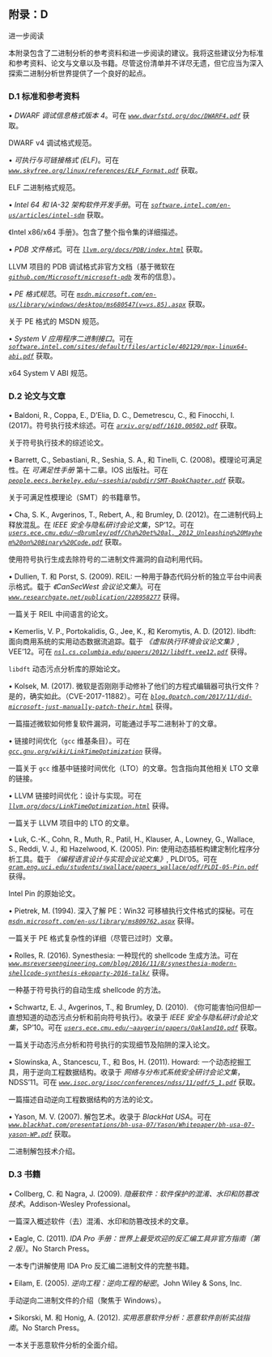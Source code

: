 ## 附录：D

进一步阅读

本附录包含了二进制分析的参考资料和进一步阅读的建议。我将这些建议分为标准和参考资料、论文与文章以及书籍。尽管这份清单并不详尽无遗，但它应当为深入探索二进制分析世界提供了一个良好的起点。

### D.1 标准和参考资料

• *DWARF 调试信息格式版本 4*。可在 *[`www.dwarfstd.org/doc/DWARF4.pdf`](http://www.dwarfstd.org/doc/DWARF4.pdf)* 获取。

DWARF v4 调试格式规范。

• *可执行与可链接格式 (ELF)*。可在 *[`www.skyfree.org/linux/references/ELF_Format.pdf`](http://www.skyfree.org/linux/references/ELF_Format.pdf)* 获取。

ELF 二进制格式规范。

• *Intel 64 和 IA-32 架构软件开发手册*。可在 *[`software.intel.com/en-us/articles/intel-sdm`](https://software.intel.com/en-us/articles/intel-sdm)* 获取。

《Intel x86/x64 手册》。包含了整个指令集的详细描述。

• *PDB 文件格式*。可在 *[`llvm.org/docs/PDB/index.html`](https://llvm.org/docs/PDB/index.html)* 获取。

LLVM 项目的 PDB 调试格式非官方文档（基于微软在 *[`github.com/Microsoft/microsoft-pdb`](https://github.com/Microsoft/microsoft-pdb)* 发布的信息）。

• *PE 格式规范*。可在 *[`msdn.microsoft.com/en-us/library/windows/desktop/ms680547(v=vs.85).aspx`](https://msdn.microsoft.com/en-us/library/windows/desktop/ms680547(v=vs.85).aspx)* 获取。

关于 PE 格式的 MSDN 规范。

• *System V 应用程序二进制接口*。可在 *[`software.intel.com/sites/default/files/article/402129/mpx-linux64-abi.pdf`](https://software.intel.com/sites/default/files/article/402129/mpx-linux64-abi.pdf)* 获取。

x64 System V ABI 规范。

### D.2 论文与文章

• Baldoni, R., Coppa, E., D’Elia, D. C., Demetrescu, C., 和 Finocchi, I. (2017)。符号执行技术综述。可在 *[`arxiv.org/pdf/1610.00502.pdf`](https://arxiv.org/pdf/1610.00502.pdf)* 获取。

关于符号执行技术的综述论文。

• Barrett, C., Sebastiani, R., Seshia, S. A., 和 Tinelli, C. (2008)。模理论可满足性。在 *可满足性手册* 第十二章。IOS 出版社。可在 *[`people.eecs.berkeley.edu/~sseshia/pubdir/SMT-BookChapter.pdf`](https://people.eecs.berkeley.edu/~sseshia/pubdir/SMT-BookChapter.pdf)* 获取。

关于可满足性模理论（SMT）的书籍章节。

• Cha, S. K., Avgerinos, T., Rebert, A., 和 Brumley, D. (2012)。在二进制代码上释放混乱。在 *IEEE 安全与隐私研讨会论文集*，SP’12。可在 *[`users.ece.cmu.edu/~dbrumley/pdf/Cha%20et%20al._2012_Unleashing%20Mayhem%20on%20Binary%20Code.pdf`](https://users.ece.cmu.edu/~dbrumley/pdf/Cha%20et%20al._2012_Unleashing%20Mayhem%20on%20Binary%20Code.pdf)* 获取。

使用符号执行生成去除符号的二进制文件漏洞的自动利用代码。

• Dullien, T. 和 Porst, S. (2009). REIL: 一种用于静态代码分析的独立平台中间表示格式。载于 *《CanSecWest 会议论文集》*。可在 *[`www.researchgate.net/publication/228958277`](https://www.researchgate.net/publication/228958277)* 获得。

一篇关于 REIL 中间语言的论文。

• Kemerlis, V. P., Portokalidis, G., Jee, K., 和 Keromytis, A. D. (2012). libdft: 面向商用系统的实用动态数据流追踪。载于 *《虚拟执行环境会议论文集》*, VEE’12。可在 *[`nsl.cs.columbia.edu/papers/2012/libdft.vee12.pdf`](http://nsl.cs.columbia.edu/papers/2012/libdft.vee12.pdf)* 获得。

`libdft` 动态污点分析库的原始论文。

• Kolsek, M. (2017). 微软是否刚刚手动修补了他们的方程式编辑器可执行文件？是的，确实如此。（CVE-2017-11882）。可在 *[`blog.0patch.com/2017/11/did-microsoft-just-manually-patch-their.html`](https://blog.0patch.com/2017/11/did-microsoft-just-manually-patch-their.html)* 获得。

一篇描述微软如何修复软件漏洞，可能通过手写二进制补丁的文章。

• 链接时间优化（`gcc` 维基条目）。可在 *[`gcc.gnu.org/wiki/LinkTimeOptimization`](https://gcc.gnu.org/wiki/LinkTimeOptimization)* 获得。

一篇关于 `gcc` 维基中链接时间优化（LTO）的文章。包含指向其他相关 LTO 文章的链接。

• LLVM 链接时间优化：设计与实现。可在 *[`llvm.org/docs/LinkTimeOptimization.html`](https://llvm.org/docs/LinkTimeOptimization.html)* 获得。

一篇关于 LLVM 项目中的 LTO 的文章。

• Luk, C.-K., Cohn, R., Muth, R., Patil, H., Klauser, A., Lowney, G., Wallace, S., Reddi, V. J., 和 Hazelwood, K. (2005). Pin: 使用动态插桩构建定制化程序分析工具。载于 *《编程语言设计与实现会议论文集》*, PLDI’05。可在 *[`gram.eng.uci.edu/students/swallace/papers_wallace/pdf/PLDI-05-Pin.pdf`](http://gram.eng.uci.edu/students/swallace/papers_wallace/pdf/PLDI-05-Pin.pdf)* 获得。

Intel Pin 的原始论文。

• Pietrek, M. (1994). 深入了解 PE：Win32 可移植执行文件格式的探秘。可在 *[`msdn.microsoft.com/en-us/library/ms809762.aspx`](https://msdn.microsoft.com/en-us/library/ms809762.aspx)* 获得。

一篇关于 PE 格式复杂性的详细（尽管已过时）文章。

• Rolles, R. (2016). Synesthesia: 一种现代的 shellcode 生成方法。可在 *[`www.msreverseengineering.com/blog/2016/11/8/synesthesia-modern-shellcode-synthesis-ekoparty-2016-talk/`](http://www.msreverseengineering.com/blog/2016/11/8/synesthesia-modern-shellcode-synthesis-ekoparty-2016-talk/)* 获得。

一种基于符号执行的自动生成 shellcode 的方法。

• Schwartz, E. J., Avgerinos, T., 和 Brumley, D. (2010). 《你可能害怕问但却一直想知道的动态污点分析和前向符号执行》。收录于 *IEEE 安全与隐私研讨会论文集*，SP’10。可在 *[`users.ece.cmu.edu/~aavgerin/papers/Oakland10.pdf`](https://users.ece.cmu.edu/~aavgerin/papers/Oakland10.pdf)* 获取。

一篇关于动态污点分析和符号执行的实现细节及陷阱的深入论文。

• Slowinska, A., Stancescu, T., 和 Bos, H. (2011). Howard: 一个动态挖掘工具，用于逆向工程数据结构。收录于 *网络与分布式系统安全研讨会论文集*，NDSS’11。可在 *[`www.isoc.org/isoc/conferences/ndss/11/pdf/5_1.pdf`](https://www.isoc.org/isoc/conferences/ndss/11/pdf/5_1.pdf)* 获取。

一篇描述自动逆向工程数据结构的方法的论文。

• Yason, M. V. (2007). 解包艺术。收录于 *BlackHat USA*。可在 *[`www.blackhat.com/presentations/bh-usa-07/Yason/Whitepaper/bh-usa-07-yason-WP.pdf`](https://www.blackhat.com/presentations/bh-usa-07/Yason/Whitepaper/bh-usa-07-yason-WP.pdf)* 获取。

二进制解包技术介绍。

### D.3 书籍

• Collberg, C. 和 Nagra, J. (2009). *隐蔽软件：软件保护的混淆、水印和防篡改技术*。Addison-Wesley Professional。

一篇深入概述软件（去）混淆、水印和防篡改技术的文章。

• Eagle, C. (2011). *IDA Pro 手册：世界上最受欢迎的反汇编工具非官方指南（第 2 版）*。No Starch Press。

一本专门讲解使用 IDA Pro 反汇编二进制文件的完整书籍。

• Eilam, E. (2005). *逆向工程：逆向工程的秘密*。John Wiley & Sons, Inc.

手动逆向二进制文件的介绍（聚焦于 Windows）。

• Sikorski, M. 和 Honig, A. (2012). *实用恶意软件分析：恶意软件剖析实战指南*。No Starch Press。

一本关于恶意软件分析的全面介绍。
